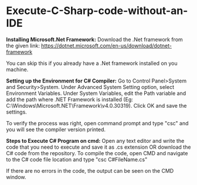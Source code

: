# Execute-C-Sharp-code-without-an-IDE

**Installing Microsoft.Net Framework:**
  Download the .Net framework from the given link:
  https://dotnet.microsoft.com/en-us/download/dotnet-framework

  You can skip this if you already have a .Net framework installed on you machine.
  
**Setting up the Environment for C# Compiler:**
  Go to Control Panel>System and Security>System.
  Under Advanced System Setting option, select  Environment Variables.
  Under System Variables, edit the Path variable and add the path where .NET Framework is installed (Eg: C:\Windows\Microsoft.NET\Framework\v4.0.30319).
  Click OK and save the settings.

  To verify the process was right, open command prompt and type "csc" and you will see the compiler version printed.

**Steps to Execute C# Program on cmd:**
  Open any text editor and write the code that you need to execute and save it as .cs extension OR download the C# code from the repository.
  To compile the code, open CMD and navigate to the C# code file location and type "csc C#FileName.cs"

  If there are no errors in the code, the output can be seen on the CMD window.
